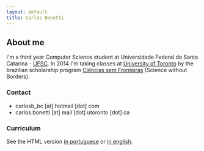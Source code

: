 ```yaml
---
layout: default
title: Carlos Bonetti
---
```


## About me

I'm a third year Computer Science student at Universidade Federal de Santa Catarina - [UFSC](http://ufsc.br/). In 2014 I'm taking classes at [University of Toronto](http://www.utoronto.ca/) by the brazilian scholarship program [Ciências sem Fronteiras](http://www.cienciasemfronteiras.gov.br/) (Science without Borders).

### Contact

* carlosb_bc [at] hotmail [dot] com
* carlos.bonetti [at] mail [dot] utoronto [dot] ca

### Curriculum

See the HTML version [in portuguese](/curriculum_pt.html) or [in english](/curriculum_en.html).
